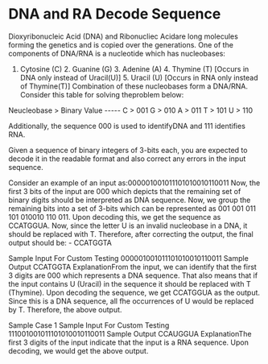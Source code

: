 # DNA and RA Decode Sequence 

Dioxyribonucleic Acid (DNA) and Ribonucliec Acidare long molecules forming the genetics and is copied over the generations. 
One of the components of DNA/RNA is a nucleotide which has nucleobases:
1. Cytosine (C) 2. Guanine (G) 3. Adenine (A) 4. Thymine (T) [Occurs in DNA only instead of Uracil(U)] 5. Uracil (U) [Occurs in RNA only instead of Thymine(T)]
Combination of these nucleobases form a DNA/RNA. Consider this table for solving theproblem below:

Neucleobase > Binary Value ----- C > 001  G > 010  A > 011  T > 101  U > 110  

Additionally, the sequence 000 is used to identifyDNA and 111 identifies RNA.

Given a sequence of binary integers of 3-bits each, you are expected to decode it in the readable format and also correct any errors in the input sequence.
   
Consider an example of an input as:000001001011101010010110011
Now, the first 3 bits of the input are 000 which depicts that the remaining set of binary digits should be interpreted as DNA sequence. 
Now, we group the remaining bits into a set of 3-bits which can be represented as 001 001 011 101 010010 110 011. 
Upon decoding this, we get the sequence as CCATGGUA. Now, since the letter U is an invalid nucleobase in a DNA, it should be replaced with T. 
Therefore, after correcting the output, the final output should be: - CCATGGTA

Sample Input For Custom Testing 000001001011101010010110011 
Sample Output CCATGGTA 
ExplanationFrom the input, we can identify that the first 3 digits are 000 which represents a DNA sequence.
That also means that if the input contains U (Uracil) in the sequence it should be replaced with T (Thymine). Upon decoding the sequence, we get CCATGGUA as the output. Since this is a DNA sequence, all fhe occurrences of U would be replaced by T. 
Therefore, the above output.

Sample Case 1 
Sample Input For Custom Testing 111001001011101010010110011 
Sample Output CCAUGGUA 
ExplanationThe first 3 digits of the input indicate that the input is a RNA sequence. Upon decoding, we would get the above output.




